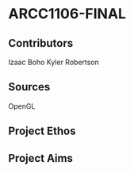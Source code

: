 # ARCC1106-FINAL

## Contributors
  Izaac Boho
  Kyler Robertson  
## Sources
  OpenGL
## Project Ethos

## Project Aims

